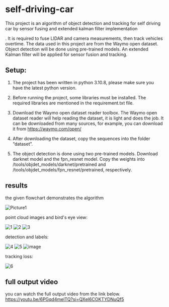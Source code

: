 
# self-driving-car

This project is an algorithm of object detection and tracking for self driving car by sensor fusing and extended kalman filter implementation

. It is required to fuse LIDAR and camera measurements, then track vehicles overtime. The data used in this project are from the Waymo open dataset. 
Object detection will be done using pre-trained models. An extended Kalman
filter will be applied for sensor fusion and tracking.


## Setup: 

1. The project has been written in python 3.10.8, please make sure you have the latest 
python version.

2. Before running the project, some libraries must be installed. The required libraries are mentioned in the requirement.txt file. 

3. Download the Waymo open dataset reader toolbox. The Waymo open dataset reader will help reading the dataset, it is light and does the job. It can be downloaded from many sources, for example, you can download it from https://waymo.com/open/ 
6. After downloading the dataset, copy the sequences into the folder “dataset”. 

7. The object detection is done using two pre-trained models. Download darknet model and the fpn_resnet model. Copy the weights into 
/tools/objdet_models/darknet/pretrained and 
/tools/objdet_models/fpn_resnet/pretrained, respectively. 




## results

the given flowchart demonstrates the algorithm 

![Picture1](https://github.com/user-attachments/assets/233d94d8-10ce-473d-88e1-6901e03846ac)

point cloud images and bird's eye view:

![1](https://github.com/user-attachments/assets/5ae11483-21b6-45ed-bcc1-b83ba05583af)
![2](https://github.com/user-attachments/assets/1089a2eb-5652-48cc-a908-56333a99e064)
![3](https://github.com/user-attachments/assets/7c658199-35ad-43e7-8821-aa4d205e069b)

detection and labels:

![4](https://github.com/user-attachments/assets/d1e41705-f1db-4a13-9558-f61a4c150d8f)
![5](https://github.com/user-attachments/assets/dd500158-a3e5-4eed-8354-c19da3c05620)
![image](https://github.com/user-attachments/assets/a3f889f5-554d-4434-aef8-218d33e31c03)


tracking loss:

![6](https://github.com/user-attachments/assets/e6072717-3cd0-4cc3-baa0-d2439fde35eb)

## full output video
you can watch the full output video from the link below.
https://youtu.be/6PGqd4melTQ?si=QXeI6COKTYDNuQf5


